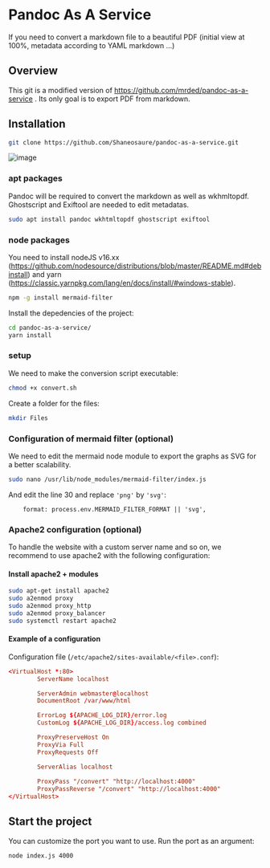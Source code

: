 # Pandoc As A Service
If you need to convert a markdown file to a beautiful PDF (initial view at 100%, metadata according to YAML markdown ...)

## Overview

This git is a modified version of https://github.com/mrded/pandoc-as-a-service . Its only goal is to export PDF from markdown.

## Installation
```bash
git clone https://github.com/Shaneosaure/pandoc-as-a-service.git
``` 
![image](https://user-images.githubusercontent.com/25083427/154469008-fafc2062-3bbd-4773-9f3d-4df80b82f46f.png)

### apt packages
Pandoc will be required to convert the markdown as well as wkhmltopdf. Ghostscript and Exiftool are needed to edit metadatas.
```bash
sudo apt install pandoc wkhtmltopdf ghostscript exiftool
```

### node packages
You need to install nodeJS v16.xx (https://github.com/nodesource/distributions/blob/master/README.md#debinstall) and yarn (https://classic.yarnpkg.com/lang/en/docs/install/#windows-stable).

```bash
npm -g install mermaid-filter
```

Install the depedencies of the project:
```bash
cd pandoc-as-a-service/
yarn install
```

### setup
We need to make the conversion script executable:
```bash
chmod +x convert.sh
```
Create a folder for the files:
```bash
mkdir Files
```
### Configuration of mermaid filter (optional)
We need to edit the mermaid node module to export the graphs as SVG for a better scalability. 
```bash
sudo nano /usr/lib/node_modules/mermaid-filter/index.js
```
And edit the line 30 and replace `'png'` by `'svg'`:
```
    format: process.env.MERMAID_FILTER_FORMAT || 'svg',
```

### Apache2 configuration (optional)
To handle the website with a custom server name and so on, we recommend to use apache2 with the following configuration:

#### Install apache2 + modules
```bash
sudo apt-get install apache2
sudo a2enmod proxy
sudo a2enmod proxy_http
sudo a2enmod proxy_balancer
sudo systemctl restart apache2
```
#### Example of a configuration
Configuration file (`/etc/apache2/sites-available/<file>.conf`):
```conf
<VirtualHost *:80>
        ServerName localhost

        ServerAdmin webmaster@localhost
        DocumentRoot /var/www/html

        ErrorLog ${APACHE_LOG_DIR}/error.log
        CustomLog ${APACHE_LOG_DIR}/access.log combined

        ProxyPreserveHost On
        ProxyVia Full
        ProxyRequests Off

        ServerAlias localhost
        
        ProxyPass "/convert" "http://localhost:4000"
        ProxyPassReverse "/convert" "http://localhost:4000"
</VirtualHost>
```

## Start the project
You can customize the port you want to use. Run the port as an argument:
```bash
node index.js 4000
```

